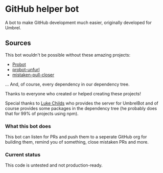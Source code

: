 # GitHub helper bot

A bot to make GitHub development much easier, originally developed for Umbrel.
## Sources

This bot wouldn't be possible without these amazing projects:

* [Probot](https://github.com/probot)
* [probot-unfurl](https://github.com/probot/unfurl/)
* [mistaken-pull-closer](https://github.com/probot/mistaken-pull-closer)

... And, of course, every dependency in our dependency tree.

Thanks to everyone who created or helped creating these projects!

Special thanks to [Luke Childs](https://github.com/lukechilds) who provides the server for UmbrelBot and of course provides some packages in the dependency tree (he probably does that for 99% of projects using npm).

### What this bot does

This bot can listen for PRs and push them to a seperate GitHub org for building them, remind you of something, close mistaken PRs and more.

### Current status

This code is untested and not production-ready.

